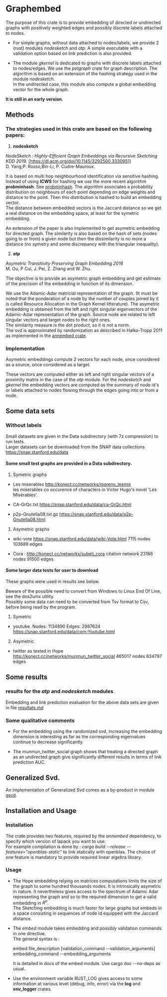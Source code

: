 # Graphembed

The purpose of this crate is to provide embedding of directed or undirected graphs with positively weighted edges
and possibly discrete labels attached to nodes.

 - For simple graphs, without data attached to nodes/labels, we provide 2 (rust) modules *nodesketch* and *atp*. A simple executable with a validation option based on link prediction is also provided. 

 - The module *gkernel* is dedicated to graphs with discrete labels attached to nodes/edges. We use the *petgraph* crate for graph description.
    The algorithm is based on an extension of the hashing strategy used in the module *nodesketch*.  
    In the undirected case, this module also compute a global embedding vector for the whole graph.



**It is still in an early version**.

## Methods

### The strategies used in this crate are based on the following papers:
1. **nodesketch** 

*NodeSketch : Highly-Efficient Graph Embeddings via Recursive Sketching KDD 2019*.  [https://dl.acm.org/doi/10.1145/3292500.3330951]  
    D. Yang,P. Rosso,Bin-Li, P. Cudre-Mauroux. 

It is based on multi hop neighbourhood identification via sensitive hashing.   
Instead of using **ICWS** for hashing we use the more recent algorithm **probminhash**. See [probminhash](https://arxiv.org/abs/1911.00675).
The algorithm associates a probability distribution on neighbours of each point depending on edge weights and distance to the point.
Then this distribution is hashed to build an embedding vector.  
The distance between embedded vectors is the Jaccard distance so we get
a real distance on the embedding space, at least for the symetric embedding.  

An extension of the paper is also implemented to get asymetric embedding for directed graph. The similarity is also based on the hash of sets (nodes going to or from) a given node but then the dissimilarity is no more a distance (no symetry and some discrepancy with the triangular inequality).

2. **atp**
   
*Asymetric Transitivity Preserving Graph Embedding 2016*  
    M. Ou, P Cui, J. Pei, Z. Zhang and W. Zhu.

The objective is to provide an asymetric graph embedding and get estimate of the precision of the embedding in function of its dimension.  

We use the Adamic-Adar matricial representation of the graph. (It must be noted that the ponderation of a node by the number of couples joined by it is called Resource Allocation in the Graph Kernel litterature).
The asymetric embedding is obtained from the left and right singular eigenvectors of the Adamic-Adar representation of the graph.
Source node are related to left singular vectors and target nodes to the right ones.  
The similarity measure is the dot product, so it is not a norm.  
The svd is approximated by randomization as described in Halko-Tropp 2011 as implemented in the [annembed crate](https://crates.io/crates/annembed).


### Implementation

Asymetric embeddings compute 2 vectors for each node, once considered as a source, once considered as a target.

 These vectors are computed either as left and right singular vectors of a proximity matrix in the case of the *atp* module. For the *nodesketch* and *gkernel* the embedding vectors are computed as the summary of node id's or labels attached to nodes flowing through the edges going into or from a node.

## Some data sets

### Without labels

Small datasets are given in the Data subdirectory (with 7z compression) to run tests.  
Larger datasets can be downloaded from the SNAP data collections <https://snap.stanford.edu/data>



#### Some small test graphs are provided in a Data subdirectory.


1. Symetric graphs 

* Les miserables  <http://konect.cc/networks/moreno_lesmis>   
    les miserables  co occurence of characters in Victor Hugo's novel 'Les Misérables'.

* CA-GrQc.txt       <https://snap.stanford.edu/data/ca-GrQc.html>

*   p2p-Gnutella08.txt.gz   <https://snap.stanford.edu/data/p2p-Gnutella08.html>

1. Asymetric graphs
   
*   wiki-vote               <https://snap.stanford.edu/data/wiki-Vote.html>
        7115 nodes 103689 edges
   
*   Cora : <http://konect.cc/networks/subelj_cora>
        citation network 23166 nodes 91500 edges

#### Some larger data tests for user to download

These graphs were used in results see below.

Beware of the possible need to convert from Windows to Linux End Of Line, see the dos2unix utility.  
Possibly some data can need to be converted from Tsv format to Csv, before being read by the program. 

1. Symetric 

* youtube.  Nodes: 1134890 Edges: 2987624 <https://snap.stanford.edu/data/com-Youtube.html>

2. Asymetric
   
* twitter as tested in Hope  <http://konect.cc/networks/munmun_twitter_social>
        465017 nodes 834797 edges


## Some results

### results for the *atp* and *nodesketch* modules
Embedding and link prediction evaluation for the above data sets are given in file [resultats.md](./resultats.md)

### Some qualitative comments

* For the embedding using the randomized svd, increasing the embedding dimension is interesting as far as the corresponding eigenvalues continue to decrease significantly.

* The munmun_twitter_social graph shows that treating a directed graph as an undirected graph give significantly different results in terms of link prediction AUC. 

## Generalized Svd.

An implementation of Generalized Svd comes as a by-product in module [gsvd](./src/atp/gsvd.rs).

## Installation and Usage

### Installation

The crate provides two features, required by the *annembed* dependency, to specify which version of lapack you want to use.  
For example compilation is done by :
*cargo build --release --features="openblas-static"* to link statically with openblas.
The choice of one feature is mandatory to provide required linear algebra library.
### Usage

* The Hope embedding relying on matrices computations limits the size of the graph to some hundred thousands nodes.
It is intrinsically asymetric in nature. It nevertheless gives access to the spectrum of Adamic Adar representing the graph and
so to the required dimension to get a valid embedding in $R^{n}$.  
The Sketching embedding is much faster for large graphs but embeds in a space consisting in sequences of node id equipped with the Jaccard distance.

* The *embed* module takes embedding and possibly validation commands in one directive.  
The general syntax is :

    embed file_description [validation_command --validation_arguments] embedding_command --embedding_arguments

    It is detailed in docs of the embed module. Use cargo doc --no-deps as usual.

* Use the environment variable RUST_LOG gives access to some information at various level (debug, info, error)  via the **log** and **env_logger** crates.